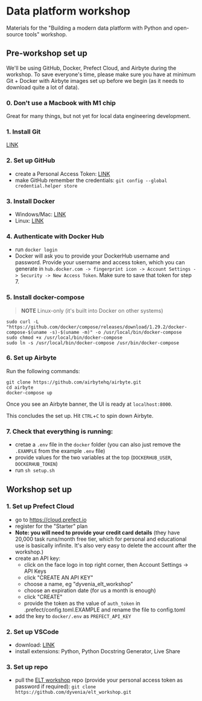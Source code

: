 # Data platform workshop
Materials for the "Building a modern data platform with Python and open-source tools" workshop.

## Pre-workshop set up
We'll be using GitHub, Docker, Prefect Cloud, and Airbyte during the workshop. To save everyone's time, please make sure you have at minimum Git + Docker with Airbyte images set up before we begin (as it needs to download quite a lot of data).

### 0. Don't use a Macbook with M1 chip
Great for many things, but not yet for local data engineering development. 

### 1. Install Git
[LINK](https://git-scm.com/downloads)

### 2. Set up GitHub
- create a Personal Access Token: [LINK](https://docs.github.com/en/authentication/keeping-your-account-and-data-secure/creating-a-personal-access-token)
- make GitHub remember the credentials: `git config --global credential.helper store`

### 3. Install Docker
- Windows/Mac: [LINK](https://docs.docker.com/get-docker/)
- Linux: [LINK](https://docs.docker.com/engine/install/#server)

### 4. Authenticate with Docker Hub
- run `docker login`
- Docker will ask you to provide your DockerHub username and password. Provide your username and access token, which you can generate in `hub.docker.com -> fingerprint icon -> Account Settings -> Security -> New Access Token`. Make sure to save that token for step 7.

### 5. Install docker-compose
> **NOTE** Linux-only (it's built into Docker on other systems)
```
sudo curl -L "https://github.com/docker/compose/releases/download/1.29.2/docker-compose-$(uname -s)-$(uname -m)" -o /usr/local/bin/docker-compose
sudo chmod +x /usr/local/bin/docker-compose
sudo ln -s /usr/local/bin/docker-compose /usr/bin/docker-compose
```

### 6. Set up Airbyte
Run the following commands:
```
git clone https://github.com/airbytehq/airbyte.git
cd airbyte
docker-compose up
```

Once you see an Airbyte banner, the UI is ready at `localhost:8000`.

This concludes the set up. Hit `CTRL`+`C` to spin down Airbyte.

### 7. Check that everything is running:
- cretae a `.env` file in the `docker` folder (you can also just remove the `.EXAMPLE` from the example `.env` file)
- provide values for the two variables at the top (`DOCKERHUB_USER`, `DOCKERHUB_TOKEN`)
- run `sh setup.sh`

## Workshop set up
### 1. Set up Prefect Cloud
- go to https://cloud.prefect.io
- register for the "Starter" plan
- **Note: you will need to provide your credit card details** (they have 20,000 task runs/month free tier, which for personal and educational use is basically infinite. It's also very easy to delete the account after the workshop.)
- create an API key:
    - click on the face logo in top right corner, then Account Settings -> API Keys
    - click "CREATE AN API KEY"
    - choose a name, eg "dyvenia_elt_workshop"
    - choose an expiration date (for us a month is enough)
    - click "CREATE"
    - provide the token as the value of `auth_token` in .prefect/config.toml.EXAMPLE and rename the file to config.toml
- add the key to `docker/.env` as `PREFECT_API_KEY`

### 2. Set up VSCode
- download: [LINK](https://code.visualstudio.com/download)
- install extensions: Python, Python Docstring Generator, Live Share

### 3. Set up repo
- pull the [ELT workshop](https://github.com/dyvenia/elt_workshop) repo (provide your personal access token as password if required): `git clone https://github.com/dyvenia/elt_workshop.git`
